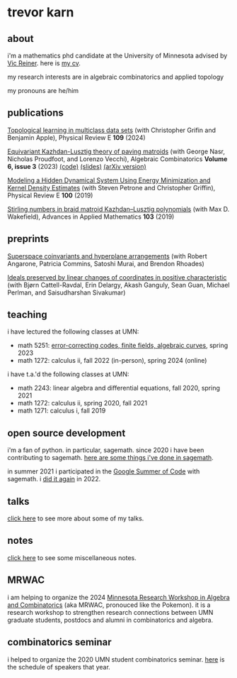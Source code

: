 # trevor karn

## about 

i'm a mathematics phd candidate at the University of Minnesota
advised by [Vic Reiner](https://www-users.cse.umn.edu/~reiner/). here is [my cv](/assets/karn_CV.pdf).

my research interests are in algebraic combinatorics and
applied topology

my pronouns are he/him

## publications

[Topological learning in multiclass data sets](https://journals.aps.org/pre/accepted/df079RbaN251fe23e1299dd16f4d3c9b1bc07e707) (with Christopher Grifin and Benjamin Apple), Physical Review E **109** (2024)

[Equivariant Kazhdan-Lusztig theory of paving matroids](https://alco.centre-mersenne.org/item/10.5802/alco.281.pdf) (with George Nasr, Nicholas Proudfoot, and Lorenzo Vecchi), Algebraic Combinatorics **Volume 6, issue 3** (2023) [(code)](https://github.com/trevorkarn/equivariant-matroid-relaxation) [(slides)](https://trevorkarn.github.io/assets/matroids-day-2022.pdf) [(arXiv version)](https://arxiv.org/abs/2202.06938)

[Modeling a Hidden Dynamical System Using Energy Minimization and Kernel Density Estimates](https://arxiv.org/abs/1904.05172) (with Steven Petrone and Christopher Griffin), Physical Review E **100** (2019)

[Stirling numbers in braid matroid Kazhdan–Lusztig polynomials](https://www.sciencedirect.com/science/article/pii/S0196885818301052) (with Max D. Wakefield), Advances in Applied Mathematics **103** (2019)

## preprints
[Superspace coinvariants and hyperplane arrangements](https://arxiv.org/abs/2404.17919) (with Robert Angarone, Patricia Commins, Satoshi Murai, and Brendon Rhoades)

[Ideals preserved by linear changes of coordinates in positive characteristic](https://arxiv.org/abs/2404.10544) (with Bjørn Cattell-Ravdal, Erin Delargy, Akash Ganguly, Sean Guan, Michael Perlman, and Saisudharshan Sivakumar)

## teaching
i have lectured the following classes at UMN:

- math 5251: [error-correcting codes, finite fields, algebraic curves](https://trevorkarn.github.io/5251), spring 2023
- math 1272: calculus ii, fall 2022 (in-person), spring 2024 (online)

i have t.a.'d the following classes at UMN:

- math 2243: linear algebra and differential equations, fall 2020, spring 2021
- math 1272: calculus ii, spring 2020, fall 2021
- math 1271: calculus i, fall 2019

## open source development

i'm a fan of python. in particular, sagemath.
since 2020 i have been contributing to sagemath.
[here are some things i've done in sagemath](https://github.com/sagemath/sage/issues?q=is%3Aissue+trevorkarn+).

in summer 2021 i participated in the [Google Summer of Code](https://summerofcode.withgoogle.com/projects/#6722452844969984) with sagemath. 
i [did it again](https://summerofcode.withgoogle.com/programs/2022/projects/UpKWcuIO) in 2022.

## talks

[click here](https://trevorkarn.github.io/talks) to see more about some of my talks.

## notes

[click here](https://trevorkarn.github.io/notes) to see some miscellaneous notes. 

## MRWAC

i am helping to organize the 2024 [Minnesota Research Workshop in Algebra and Combinatorics](https://sites.google.com/umn.edu/mrwac/home) (aka MRWAC, pronouced like the Pokemon). 
it is a research workshop to strengthen research connections between UMN graduate students, postdocs and alumni in combinatorics and algebra.

## combinatorics seminar

i helped to organize the 2020 UMN student combinatorics seminar.
[here](https://www-users.cse.umn.edu/~karnx018/2020.html) is the schedule of speakers that year.
